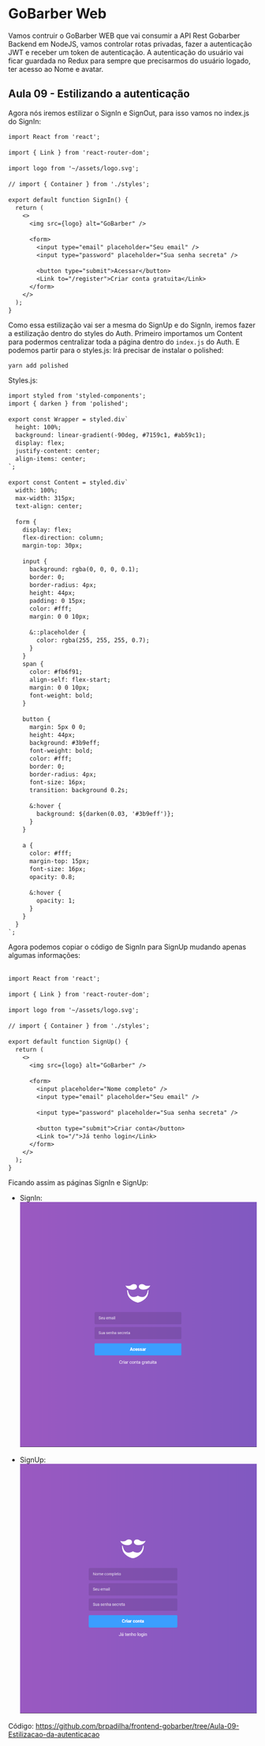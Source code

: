 # GoBarber Web

Vamos contruir o GoBarber WEB que vai consumir a API Rest Gobarber Backend em NodeJS, vamos controlar rotas privadas, fazer a autenticação JWT e receber um token de autenticação. A autenticação do usuário vai ficar guardada no Redux para sempre que precisarmos do usuário logado, ter acesso ao Nome e avatar.

## Aula 09 - Estilizando a autenticação

Agora nós iremos estilizar o SignIn e SignOut, para isso vamos no index.js do SignIn:

```
import React from 'react';

import { Link } from 'react-router-dom';

import logo from '~/assets/logo.svg';

// import { Container } from './styles';

export default function SignIn() {
  return (
    <>
      <img src={logo} alt="GoBarber" />

      <form>
        <input type="email" placeholder="Seu email" />
        <input type="password" placeholder="Sua senha secreta" />

        <button type="submit">Acessar</button>
        <Link to="/register">Criar conta gratuita</Link>
      </form>
    </>
  );
}

```

Como essa estilização vai ser a mesma do SignUp e do SignIn, iremos fazer a estilização dentro do styles do Auth. Primeiro importamos um Content para podermos centralizar toda a página dentro do `index.js` do Auth. E podemos partir para o styles.js:
Irá precisar de instalar o polished:

```
yarn add polished
```

Styles.js:

```
import styled from 'styled-components';
import { darken } from 'polished';

export const Wrapper = styled.div`
  height: 100%;
  background: linear-gradient(-90deg, #7159c1, #ab59c1);
  display: flex;
  justify-content: center;
  align-items: center;
`;

export const Content = styled.div`
  width: 100%;
  max-width: 315px;
  text-align: center;

  form {
    display: flex;
    flex-direction: column;
    margin-top: 30px;

    input {
      background: rgba(0, 0, 0, 0.1);
      border: 0;
      border-radius: 4px;
      height: 44px;
      padding: 0 15px;
      color: #fff;
      margin: 0 0 10px;

      &::placeholder {
        color: rgba(255, 255, 255, 0.7);
      }
    }
    span {
      color: #fb6f91;
      align-self: flex-start;
      margin: 0 0 10px;
      font-weight: bold;
    }

    button {
      margin: 5px 0 0;
      height: 44px;
      background: #3b9eff;
      font-weight: bold;
      color: #fff;
      border: 0;
      border-radius: 4px;
      font-size: 16px;
      transition: background 0.2s;

      &:hover {
        background: ${darken(0.03, '#3b9eff')};
      }
    }

    a {
      color: #fff;
      margin-top: 15px;
      font-size: 16px;
      opacity: 0.8;

      &:hover {
        opacity: 1;
      }
    }
  }
`;

```

Agora podemos copiar o código de SignIn para SignUp mudando apenas algumas informações:

```

import React from 'react';

import { Link } from 'react-router-dom';

import logo from '~/assets/logo.svg';

// import { Container } from './styles';

export default function SignUp() {
  return (
    <>
      <img src={logo} alt="GoBarber" />

      <form>
        <input placeholder="Nome completo" />
        <input type="email" placeholder="Seu email" />

        <input type="password" placeholder="Sua senha secreta" />

        <button type="submit">Criar conta</button>
        <Link to="/">Já tenho login</Link>
      </form>
    </>
  );
}
```

Ficando assim as páginas SignIn e SignUp:

- SignIn:
  ![signIn](imgs/trees/aula-09/signin.png 'signIn')

- SignUp:
  ![signUp](imgs/trees/aula-09/signUp.png 'signUp')

Código: https://github.com/brpadilha/frontend-gobarber/tree/Aula-09-Estilizacao-da-autenticacao
